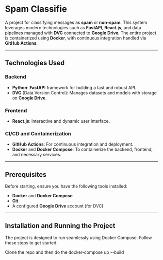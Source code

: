 

# **Spam Classifie**

A project for classifying messages as **spam** or **non-spam**. This system leverages modern technologies such as **FastAPI**, **React.js**, and data pipelines managed with **DVC** connected to **Google Drive**. The entire project is containerized using **Docker**, with continuous integration handled via **GitHub Actions**.

---

## **Technologies Used**

### Backend
- **Python**: **FastAPI** framework for building a fast and robust API.
- **DVC** (Data Version Control): Manages datasets and models with storage on **Google Drive**.

### Frontend
- **React.js**: Interactive and dynamic user interface.

### CI/CD and Containerization
- **GitHub Actions**: For continuous integration and deployment.
- **Docker** and **Docker Compose**: To containerize the backend, frontend, and necessary services.

---

## **Prerequisites**

Before starting, ensure you have the following tools installed:
- **Docker** and **Docker Compose**
- **Git**
- A configured **Google Drive** account (for DVC)

---

## **Installation and Running the Project**

The project is designed to run seamlessly using Docker Compose. Follow these steps to get started:

Clone the repo and then do the docker-compose up --build
